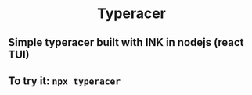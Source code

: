 <h1 style="text-align: center"><b>Typeracer</B></h1>

## Simple typeracer built with INK in nodejs (react TUI)

## To try it: `npx typeracer`
